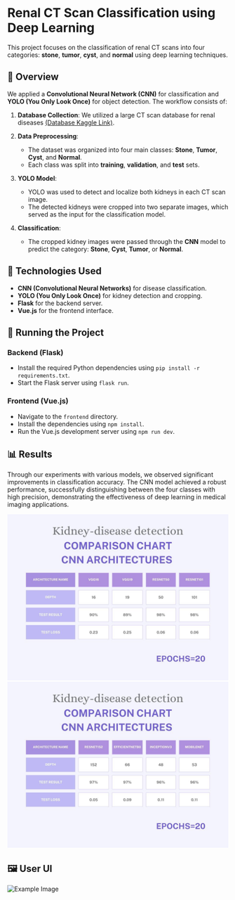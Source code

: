 # Renal CT Scan Classification using Deep Learning

This project focuses on the classification of renal CT scans into four categories: **stone**, **tumor**, **cyst**, and **normal** using deep learning techniques.

## 🧠 Overview

We applied a **Convolutional Neural Network (CNN)** for classification and **YOLO (You Only Look Once)** for object detection. The workflow consists of:

1. **Database Collection**: We utilized a large CT scan database for renal diseases [(Database Kaggle Link)](https://www.kaggle.com/datasets/nazmul0087/ct-kidney-dataset-normal-cyst-tumor-and-stone).
   
2. **Data Preprocessing**:
   - The dataset was organized into four main classes: **Stone**, **Tumor**, **Cyst**, and **Normal**.
   - Each class was split into **training**, **validation**, and **test** sets.

3. **YOLO Model**:
   - YOLO was used to detect and localize both kidneys in each CT scan image.
   - The detected kidneys were cropped into two separate images, which served as the input for the classification model.

4. **Classification**:
   - The cropped kidney images were passed through the **CNN** model to predict the category: **Stone**, **Cyst**, **Tumor**, or **Normal**.

## 🔧 Technologies Used

- **CNN (Convolutional Neural Networks)** for disease classification.
- **YOLO (You Only Look Once)** for kidney detection and cropping.
- **Flask** for the backend server.
- **Vue.js** for the frontend interface.

## 🚀 Running the Project

### Backend (Flask)
- Install the required Python dependencies using `pip install -r requirements.txt`.
- Start the Flask server using `flask run`.

### Frontend (Vue.js)
- Navigate to the `frontend` directory.
- Install the dependencies using `npm install`.
- Run the Vue.js development server using `npm run dev`.

## 📊 Results
Through our experiments with various models, we observed significant improvements in classification accuracy. The CNN model achieved a robust performance, successfully distinguishing between the four classes with high precision, demonstrating the effectiveness of deep learning in medical imaging applications.

![Example Image](Screenshots/Capture2.jpg)
![Example Image](Screenshots/Capture3.jpg)

## 🖼️ User UI

![Example Image](Screenshots/Capture1.png)
